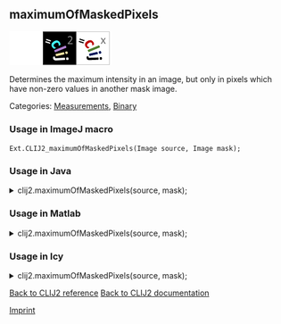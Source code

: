 ## maximumOfMaskedPixels
<img src="images/mini_empty_logo.png"/><img src="images/mini_clij2_logo.png"/><img src="images/mini_clijx_logo.png"/>

Determines the maximum intensity in an image, but only in pixels which have non-zero values in another mask image.

Categories: [Measurements](https://clij.github.io/clij2-docs/reference__measurement), [Binary](https://clij.github.io/clij2-docs/reference__binary)

### Usage in ImageJ macro
```
Ext.CLIJ2_maximumOfMaskedPixels(Image source, Image mask);
```




### Usage in Java


<details>

<summary>
clij2.maximumOfMaskedPixels(source, mask);
</summary>
<pre class="highlight">// init CLIJ and GPU
import net.haesleinhuepf.clij2.CLIJ2;
import net.haesleinhuepf.clij.clearcl.ClearCLBuffer;
CLIJ2 clij2 = CLIJ2.getInstance();

// get input parameters
ClearCLBuffer source = clij2.push(sourceImagePlus);
ClearCLBuffer mask = clij2.push(maskImagePlus);
</pre>

<pre class="highlight">
// Execute operation on GPU
double resultMaximumOfMaskedPixels = clij2.maximumOfMaskedPixels(source, mask);
</pre>

<pre class="highlight">
//show result
System.out.println(resultMaximumOfMaskedPixels);

// cleanup memory on GPU
clij2.release(source);
clij2.release(mask);
</pre>

</details>





### Usage in Matlab


<details>

<summary>
clij2.maximumOfMaskedPixels(source, mask);
</summary>
<pre class="highlight">% init CLIJ and GPU
clij2 = init_clatlab();

% get input parameters
source = clij2.pushMat(source_matrix);
mask = clij2.pushMat(mask_matrix);
</pre>

<pre class="highlight">
% Execute operation on GPU
double resultMaximumOfMaskedPixels = clij2.maximumOfMaskedPixels(source, mask);
</pre>

<pre class="highlight">
% show result
System.out.println(resultMaximumOfMaskedPixels);

% cleanup memory on GPU
clij2.release(source);
clij2.release(mask);
</pre>

</details>





### Usage in Icy


<details>

<summary>
clij2.maximumOfMaskedPixels(source, mask);
</summary>
<pre class="highlight">// init CLIJ and GPU
importClass(net.haesleinhuepf.clicy.CLICY);
importClass(Packages.icy.main.Icy);

clij2 = CLICY.getInstance();

// get input parameters
source_sequence = getSequence();
source = clij2.pushSequence(source_sequence);
mask_sequence = getSequence();
mask = clij2.pushSequence(mask_sequence);
</pre>

<pre class="highlight">
// Execute operation on GPU
double resultMaximumOfMaskedPixels = clij2.maximumOfMaskedPixels(source, mask);
</pre>

<pre class="highlight">
// show result
System.out.println(resultMaximumOfMaskedPixels);

// cleanup memory on GPU
clij2.release(source);
clij2.release(mask);
</pre>

</details>



[Back to CLIJ2 reference](https://clij.github.io/clij2-docs/reference)
[Back to CLIJ2 documentation](https://clij.github.io/clij2-docs)

[Imprint](https://clij.github.io/imprint)
